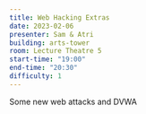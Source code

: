 ```yaml
---
title: Web Hacking Extras
date: 2023-02-06
presenter: Sam & Atri
building: arts-tower
room: Lecture Theatre 5
start-time: "19:00"
end-time: "20:30"
difficulty: 1
---
```


Some new web attacks and DVWA